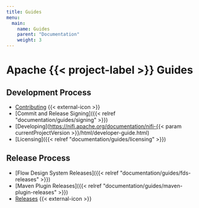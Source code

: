 ```yaml
---
title: Guides
menu:
  main:
    name: Guides
    parent: "Documentation"
    weight: 3
---
```


# Apache {{< project-label >}} Guides

## Development Process

- [Contributing](https://cwiki.apache.org/confluence/display/NIFI/Contributor+Guide) {{< external-icon >}}
- [Commit and Release Signing]({{< relref "documentation/guides/signing" >}})
- [Developing](https://nifi.apache.org/documentation/nifi-{{< param currentProjectVersion >}}/html/developer-guide.html)
- [Licensing]({{< relref "documentation/guides/licensing" >}})

## Release Process

- [Flow Design System Releases]({{< relref "documentation/guides/fds-releases" >}})
- [Maven Plugin Releases]({{< relref "documentation/guides/maven-plugin-releases" >}})
- [Releases](https://cwiki.apache.org/confluence/display/NIFI/Apache+NiFi+Releases) {{< external-icon >}}
